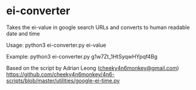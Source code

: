 # ei-converter
Takes the ei-value in google search URLs and converts to human readable date and time

Usage: python3 ei-converter.py ei-value

Example: python3 ei-converter.py g1w7Zt_1HtSyqwHYpqf4Bg

Based on the script by Adrian Leong (cheeky4n6monkey@gmail.com)
https://github.com/cheeky4n6monkey/4n6-scripts/blob/master/utilities/google-ei-time.py

